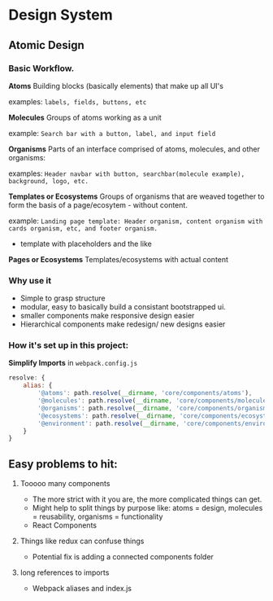 # Design System

## Atomic Design

### Basic Workflow.
**Atoms**
Building blocks (basically elements) that make up all UI's

examples:
`labels, fields, buttons, etc`

**Molecules**
Groups of atoms working as a unit

example:
`Search bar with a button, label, and input field`

**Organisms**
Parts of an interface comprised of atoms, molecules, and other organisms:

examples:
`Header navbar with button, searchbar(molecule example), background, logo, etc.`


**Templates or Ecosystems**
Groups of organisms that are weaved together to form the basis of a page/ecosytem - without content.

example:
`Landing page template: Header organism, content organism with cards organism, etc, and footer organism.`
- template with placeholders and the like


**Pages or Ecosystems**
Templates/ecosystems with actual content

### Why use it
- Simple to grasp structure
- modular, easy to basically build a consistant bootstrapped ui.
- smaller components make responsive design easier
- Hierarchical components make redesign/ new designs easier

### How it's set up in this project:

**Simplify Imports**
in `webpack.config.js`

```js
resolve: {
    alias: {
        '@atoms': path.resolve(__dirname, 'core/components/atoms'),
        '@molecules': path.resolve(__dirname, 'core/components/molecules'),
        '@organisms': path.resolve(__dirname, 'core/components/organisms'),
        '@ecosystems': path.resolve(__dirname, 'core/components/ecosystems'),
        '@environment': path.resolve(__dirname, 'core/components/environment'),
    }
}
```



## Easy problems to hit:

1. Tooooo many components
    - The more strict with it you are, the more complicated things can get.
    - Might help to split things by purpose like: atoms = design, molecules = reusability, organisms = functionality
    - React Components

2. Things like redux can confuse things
    - Potential fix is adding a connected components folder

3. long references to imports
    - Webpack aliases and index.js


